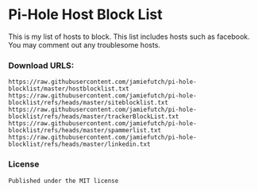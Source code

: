 # Pi-Hole Host Block List

This is my list of hosts to block.  This list includes hosts such as facebook.  You may comment out any troublesome hosts.


### Download URLS: 
    https://raw.githubusercontent.com/jamiefutch/pi-hole-blocklist/master/hostblocklist.txt
    https://raw.githubusercontent.com/jamiefutch/pi-hole-blocklist/refs/heads/master/siteblocklist.txt
    https://raw.githubusercontent.com/jamiefutch/pi-hole-blocklist/refs/heads/master/trackerBlockList.txt
    https://raw.githubusercontent.com/jamiefutch/pi-hole-blocklist/refs/heads/master/spammerlist.txt
    https://raw.githubusercontent.com/jamiefutch/pi-hole-blocklist/refs/heads/master/linkedin.txt

    
### License
    Published under the MIT license
